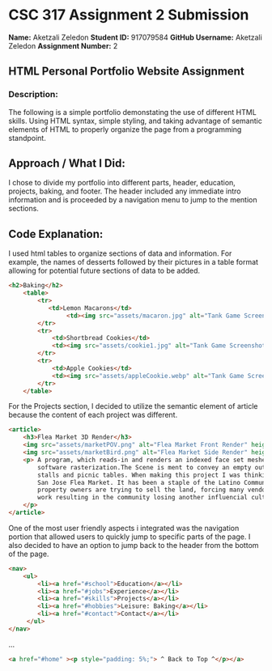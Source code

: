 # CSC 317 Assignment 2 Submission

**Name:** Aketzali Zeledon
**Student ID:** 917079584
**GitHub Username:** Aketzali Zeledon 
**Assignment Number:** 2  


##  HTML Personal Portfolio Website Assignment

### Description:
The following is a simple portfolio demonstating the use of different HTML skills. Using HTML syntax, simple styling, and taking advantage of semantic elements of HTML to properly organize the page from a programming standpoint.


## Approach / What I Did:
I chose to divide my portfolio into different parts, header, education, projects, baking, and footer.
The header included any immediate intro information and is proceeded by a navigation menu to jump to the mention sections.


## Code Explanation:
I used html tables to organize sections of data and information. For example, the names of desserts followed by their pictures in a table format allowing for potential future sections of data to be added.

```html
<h2>Baking</h2>
    <table>
        <tr>
           <td>Lemon Macarons</td>
                <td><img src="assets/macaron.jpg" alt="Tank Game Screenshot" height="300"></td>
        </tr>
        <tr>
            <td>Shortbread Cookies</td>
            <td><img src="assets/cookie1.jpg" alt="Tank Game Screenshot" height="300"></td>
        </tr>
        <tr>
            <td>Apple Cookies</td>
            <td><img src="assets/appleCookie.webp" alt="Tank Game Screenshot" height="300"></td>
        </tr>
    </table>
```
For the Projects section, I decided to utilize the semantic element of article because the content of each project was different. 

```html
<article>
    <h3>Flea Market 3D Render</h3>
    <img src="assets/marketPOV.png" alt="Flea Market Front Render" height="200">
    <img src="assets/marketBird.png" alt="Flea Market Side Render" height="200">
    <p> A program, which reads-in and renders an indexed face set meshes to an image via
        software rasterization.The Scene is ment to convey an empty outdoor market with
        stalls and picnic tables. When making this project I was thinking about the
        San Jose Flea Market. It has been a staple of the Latino Community and now the
        property owners are trying to sell the land, forcing many vendors to find other
        work resulting in the community losing another influencial cultural hub.
    </p>
</article>
```
One of the most user friendly aspects i integrated was the navigation portion that allowed users
to quickly jump to specific parts of the page. I also decided to have an option to jump back to the header from the bottom of the page.

```html
<nav>
    <ul>
        <li><a href="#school">Education</a></li>
        <li><a href="#jobs">Experience</a></li>
        <li><a href="#skills">Projects</a></li>
        <li><a href="#hobbies">Leisure: Baking</a></li>
        <li><a href="#contact">Contact</a></li>
     </ul>  
</nav>
```
...

```html
<a href="#home" ><p style="padding: 5%;"> ^ Back to Top ^</p></a>
